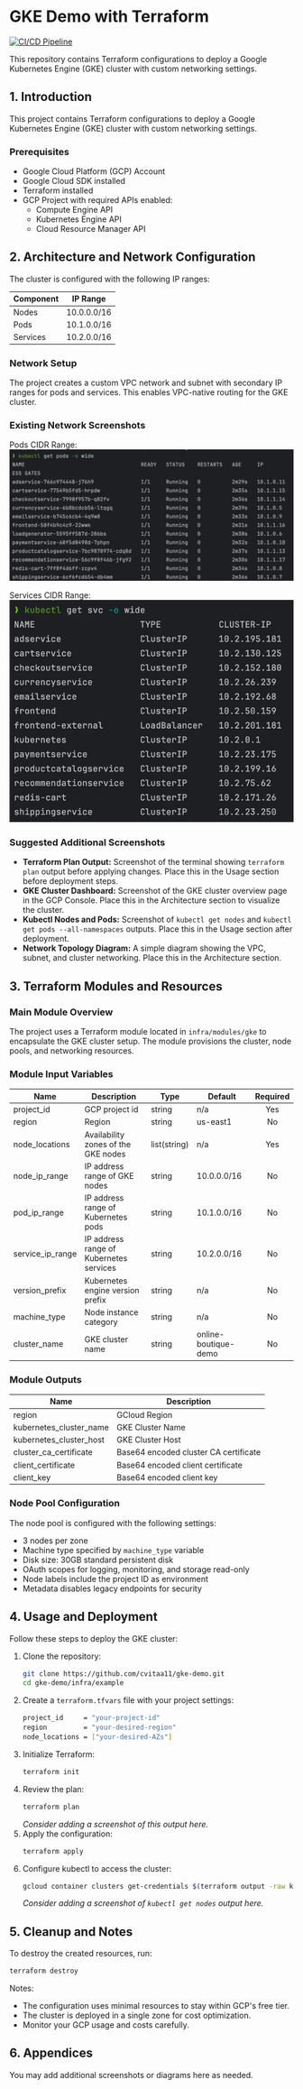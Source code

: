 # GKE Demo with Terraform

[![CI/CD Pipeline](https://github.com/cvitaa11/gke-demo/actions/workflows/main.yml/badge.svg)](https://github.com/cvitaa11/gke-demo/actions/workflows/main.yml)

This repository contains Terraform configurations to deploy a Google Kubernetes Engine (GKE) cluster with custom networking settings.

## 1. Introduction

This project contains Terraform configurations to deploy a Google Kubernetes Engine (GKE) cluster with custom networking settings.

### Prerequisites

- Google Cloud Platform (GCP) Account
- Google Cloud SDK installed
- Terraform installed
- GCP Project with required APIs enabled:
  - Compute Engine API
  - Kubernetes Engine API
  - Cloud Resource Manager API

## 2. Architecture and Network Configuration

The cluster is configured with the following IP ranges:

| Component | IP Range      |
|-----------|---------------|
| Nodes     | 10.0.0.0/16   |
| Pods      | 10.1.0.0/16   |
| Services  | 10.2.0.0/16   |

### Network Setup

The project creates a custom VPC network and subnet with secondary IP ranges for pods and services. This enables VPC-native routing for the GKE cluster.

### Existing Network Screenshots

Pods CIDR Range:  
![Pods CIDR](./images/PodsCIDR.png)  

Services CIDR Range:  
![Services CIDR](./images/ServicesCIDR.png)  

### Suggested Additional Screenshots

- **Terraform Plan Output:** Screenshot of the terminal showing `terraform plan` output before applying changes. Place this in the Usage section before deployment steps.
- **GKE Cluster Dashboard:** Screenshot of the GKE cluster overview page in the GCP Console. Place this in the Architecture section to visualize the cluster.
- **Kubectl Nodes and Pods:** Screenshot of `kubectl get nodes` and `kubectl get pods --all-namespaces` outputs. Place this in the Usage section after deployment.
- **Network Topology Diagram:** A simple diagram showing the VPC, subnet, and cluster networking. Place this in the Architecture section.

## 3. Terraform Modules and Resources

### Main Module Overview

The project uses a Terraform module located in `infra/modules/gke` to encapsulate the GKE cluster setup. The module provisions the cluster, node pools, and networking resources.

### Module Input Variables

| Name           | Description                      | Type          | Default           | Required |
|----------------|--------------------------------|---------------|-------------------|:--------:|
| project_id     | GCP project id                 | string        | n/a               | Yes      |
| region         | Region                        | string        | us-east1          | No       |
| node_locations | Availability zones of the GKE nodes | list(string) | n/a               | Yes      |
| node_ip_range  | IP address range of GKE nodes | string        | 10.0.0.0/16      | No       |
| pod_ip_range   | IP address range of Kubernetes pods | string    | 10.1.0.0/16      | No       |
| service_ip_range | IP address range of Kubernetes services | string | 10.2.0.0/16      | No       |
| version_prefix | Kubernetes engine version prefix | string      | n/a               | No       |
| machine_type   | Node instance category         | string        | n/a               | No       |
| cluster_name   | GKE cluster name              | string        | online-boutique-demo | No     |

### Module Outputs

| Name                   | Description                      |
|------------------------|--------------------------------|
| region                 | GCloud Region                   |
| kubernetes_cluster_name | GKE Cluster Name               |
| kubernetes_cluster_host | GKE Cluster Host               |
| cluster_ca_certificate | Base64 encoded cluster CA certificate |
| client_certificate     | Base64 encoded client certificate |
| client_key             | Base64 encoded client key      |

### Node Pool Configuration

The node pool is configured with the following settings:

- 3 nodes per zone
- Machine type specified by `machine_type` variable
- Disk size: 30GB standard persistent disk
- OAuth scopes for logging, monitoring, and storage read-only
- Node labels include the project ID as environment
- Metadata disables legacy endpoints for security

## 4. Usage and Deployment

Follow these steps to deploy the GKE cluster:

1. Clone the repository:
   ```bash
   git clone https://github.com/cvitaa11/gke-demo.git
   cd gke-demo/infra/example
   ```
2. Create a `terraform.tfvars` file with your project settings:
   ```bash
   project_id     = "your-project-id"
   region         = "your-desired-region"
   node_locations = ["your-desired-AZs"]
   ```
3. Initialize Terraform:
   ```bash
   terraform init
   ```
4. Review the plan:
   ```bash
   terraform plan
   ```
   _Consider adding a screenshot of this output here._
5. Apply the configuration:
   ```bash
   terraform apply
   ```
6. Configure kubectl to access the cluster:
   ```bash
   gcloud container clusters get-credentials $(terraform output -raw kubernetes_cluster_name) --region $(terraform output -raw region)
   ```
   _Consider adding a screenshot of `kubectl get nodes` output here._

## 5. Cleanup and Notes

To destroy the created resources, run:

```bash
terraform destroy
```

Notes:

- The configuration uses minimal resources to stay within GCP's free tier.
- The cluster is deployed in a single zone for cost optimization.
- Monitor your GCP usage and costs carefully.

## 6. Appendices

You may add additional screenshots or diagrams here as needed.
